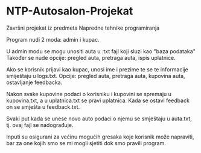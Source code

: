 # NTP-Autosalon-Projekat
Završni projekat iz predmeta Napredne tehnike programiranja

Program nudi 2 moda: admin i kupac.
  
  U admin modu se mogu unositi auta u .txt fajl koji sluzi kao "baza podataka"
  Također se nude opcije: pregled auta, pretraga auta, ispis uplatnice.
  
  Ako se korisnik prijavi kao kupac, unosi ime i prezime te se te informacije smiještaju u logs.txt.
  Opcije: pregled auta, pretraga auta, kupovina auta, ostavljanje feedbacka.
  
  Nakon svake kupovine podaci o korisniku i kupovini se spremaju u kupovina.txt, a u uplatnica.txt se pravi uplatnica.
  Kada se ostavi feedback on se smješta u feedback.txt.
  
  Svaki put kada se unese novo auto podaci o njemu se smještaju u auta.txt, tj. ovaj fajl se nadograđuje.
  
  Inputi su osigurani za većinu mogućih gresaka koje korisnik može napraviti, bar za one kojih smo se mi mogli sjetiti dok smo pravili program.
